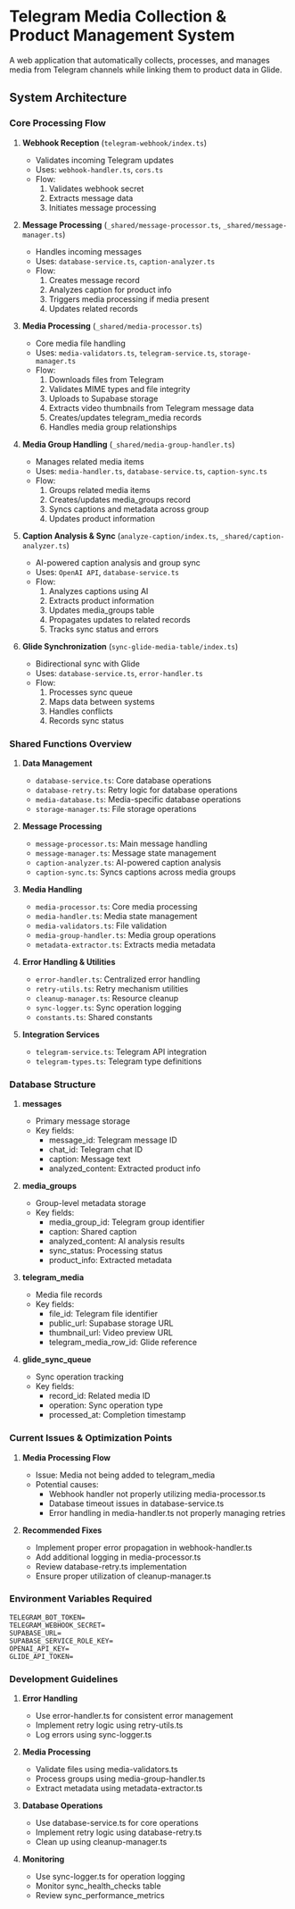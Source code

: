 # Telegram Media Collection & Product Management System

A web application that automatically collects, processes, and manages media from Telegram channels while linking them to product data in Glide.

## System Architecture

### Core Processing Flow

1. **Webhook Reception** (`telegram-webhook/index.ts`)
   - Validates incoming Telegram updates
   - Uses: `webhook-handler.ts`, `cors.ts`
   - Flow:
     1. Validates webhook secret
     2. Extracts message data
     3. Initiates message processing

2. **Message Processing** (`_shared/message-processor.ts`, `_shared/message-manager.ts`)
   - Handles incoming messages
   - Uses: `database-service.ts`, `caption-analyzer.ts`
   - Flow:
     1. Creates message record
     2. Analyzes caption for product info
     3. Triggers media processing if media present
     4. Updates related records

3. **Media Processing** (`_shared/media-processor.ts`)
   - Core media file handling
   - Uses: `media-validators.ts`, `telegram-service.ts`, `storage-manager.ts`
   - Flow:
     1. Downloads files from Telegram
     2. Validates MIME types and file integrity
     3. Uploads to Supabase storage
     4. Extracts video thumbnails from Telegram message data
     5. Creates/updates telegram_media records
     6. Handles media group relationships

4. **Media Group Handling** (`_shared/media-group-handler.ts`)
   - Manages related media items
   - Uses: `media-handler.ts`, `database-service.ts`, `caption-sync.ts`
   - Flow:
     1. Groups related media items
     2. Creates/updates media_groups record
     3. Syncs captions and metadata across group
     4. Updates product information

5. **Caption Analysis & Sync** (`analyze-caption/index.ts`, `_shared/caption-analyzer.ts`)
   - AI-powered caption analysis and group sync
   - Uses: `OpenAI API`, `database-service.ts`
   - Flow:
     1. Analyzes captions using AI
     2. Extracts product information
     3. Updates media_groups table
     4. Propagates updates to related records
     5. Tracks sync status and errors

6. **Glide Synchronization** (`sync-glide-media-table/index.ts`)
   - Bidirectional sync with Glide
   - Uses: `database-service.ts`, `error-handler.ts`
   - Flow:
     1. Processes sync queue
     2. Maps data between systems
     3. Handles conflicts
     4. Records sync status

### Shared Functions Overview

1. **Data Management**
   - `database-service.ts`: Core database operations
   - `database-retry.ts`: Retry logic for database operations
   - `media-database.ts`: Media-specific database operations
   - `storage-manager.ts`: File storage operations

2. **Message Processing**
   - `message-processor.ts`: Main message handling
   - `message-manager.ts`: Message state management
   - `caption-analyzer.ts`: AI-powered caption analysis
   - `caption-sync.ts`: Syncs captions across media groups

3. **Media Handling**
   - `media-processor.ts`: Core media processing
   - `media-handler.ts`: Media state management
   - `media-validators.ts`: File validation
   - `media-group-handler.ts`: Media group operations
   - `metadata-extractor.ts`: Extracts media metadata

4. **Error Handling & Utilities**
   - `error-handler.ts`: Centralized error handling
   - `retry-utils.ts`: Retry mechanism utilities
   - `cleanup-manager.ts`: Resource cleanup
   - `sync-logger.ts`: Sync operation logging
   - `constants.ts`: Shared constants

5. **Integration Services**
   - `telegram-service.ts`: Telegram API integration
   - `telegram-types.ts`: Telegram type definitions

### Database Structure

1. **messages**
   - Primary message storage
   - Key fields:
     - message_id: Telegram message ID
     - chat_id: Telegram chat ID
     - caption: Message text
     - analyzed_content: Extracted product info

2. **media_groups**
   - Group-level metadata storage
   - Key fields:
     - media_group_id: Telegram group identifier
     - caption: Shared caption
     - analyzed_content: AI analysis results
     - sync_status: Processing status
     - product_info: Extracted metadata

3. **telegram_media**
   - Media file records
   - Key fields:
     - file_id: Telegram file identifier
     - public_url: Supabase storage URL
     - thumbnail_url: Video preview URL
     - telegram_media_row_id: Glide reference

4. **glide_sync_queue**
   - Sync operation tracking
   - Key fields:
     - record_id: Related media ID
     - operation: Sync operation type
     - processed_at: Completion timestamp

### Current Issues & Optimization Points

1. **Media Processing Flow**
   - Issue: Media not being added to telegram_media
   - Potential causes:
     - Webhook handler not properly utilizing media-processor.ts
     - Database timeout issues in database-service.ts
     - Error handling in media-handler.ts not properly managing retries

2. **Recommended Fixes**
   - Implement proper error propagation in webhook-handler.ts
   - Add additional logging in media-processor.ts
   - Review database-retry.ts implementation
   - Ensure proper utilization of cleanup-manager.ts

### Environment Variables Required

```
TELEGRAM_BOT_TOKEN=
TELEGRAM_WEBHOOK_SECRET=
SUPABASE_URL=
SUPABASE_SERVICE_ROLE_KEY=
OPENAI_API_KEY=
GLIDE_API_TOKEN=
```

### Development Guidelines

1. **Error Handling**
   - Use error-handler.ts for consistent error management
   - Implement retry logic using retry-utils.ts
   - Log errors using sync-logger.ts

2. **Media Processing**
   - Validate files using media-validators.ts
   - Process groups using media-group-handler.ts
   - Extract metadata using metadata-extractor.ts

3. **Database Operations**
   - Use database-service.ts for core operations
   - Implement retry logic using database-retry.ts
   - Clean up using cleanup-manager.ts

4. **Monitoring**
   - Use sync-logger.ts for operation logging
   - Monitor sync_health_checks table
   - Review sync_performance_metrics
